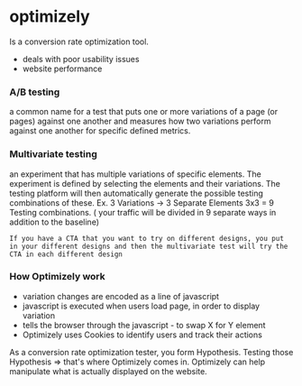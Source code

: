 # optimizely
Is a conversion rate optimization tool.
- deals with poor usability issues
- website performance


### A/B testing
a common name for a test that puts one or more variations of a page (or pages) against one another and measures how two variations perform against one another for specific defined metrics.

### Multivariate testing
an experiment that has multiple variations of specific elements. The experiment is defined by selecting the elements and their variations.
The testing platform will then automatically generate the possible testing combinations of these.
Ex. 3 Variations -> 3 Separate Elements
    3x3 = 9 Testing combinations.  ( your traffic will be divided in 9 separate ways in addition to the baseline)

    If you have a CTA that you want to try on different designs, you put in your different designs and then the multivariate test will try the
    CTA in each different design


### How Optimizely work
- variation changes are encoded as a line of javascript
- javascript is executed when users load page, in order to display variation
- tells the browser through the javascript - to swap X for Y element
- Optimizely uses Cookies to identify users and track their actions

As a conversion rate optimization tester, you form Hypothesis.
Testing those Hypothesis => that's where Optimizely comes in.
Optimizely can help manipulate what is actually displayed on the website.


